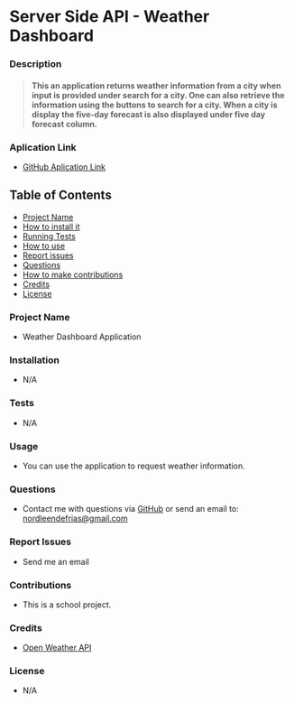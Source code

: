 # Server Side API - Weather Dashboard
 
### **Description**
> #### This an application returns weather information from a city when input is provided under search for a city. One can also retrieve the information using the buttons to search for a city. When a city is display the five-day forecast is also displayed under five day forecast column.

### **Aplication Link**
* [GitHub Aplication Link]()

## **Table of Contents**
- [Project Name](#project_name)
- [How to install it](#installation)
- [Running Tests](#tests)
- [How to use](#usage)
- [Report issues](#issues)
- [Questions](#username)
- [How to make contributions](#contributions)
- [Credits](#credits)
- [License](#license)
### **Project Name**
* Weather Dashboard Application
### **Installation**
* N/A
### **Tests**
* N/A
### **Usage**
* You can use the application to request weather information.
### **Questions**
* Contact me with questions via [GitHub](https://github.com/NDF-WEB-DEV) or send an email to: nordleendefrias@gmail.com
### **Report Issues**
* Send me an email
### **Contributions**
* This is a school project.
### **Credits**
* [Open Weather API](https://openweathermap.org/)
### **License**
* N/A